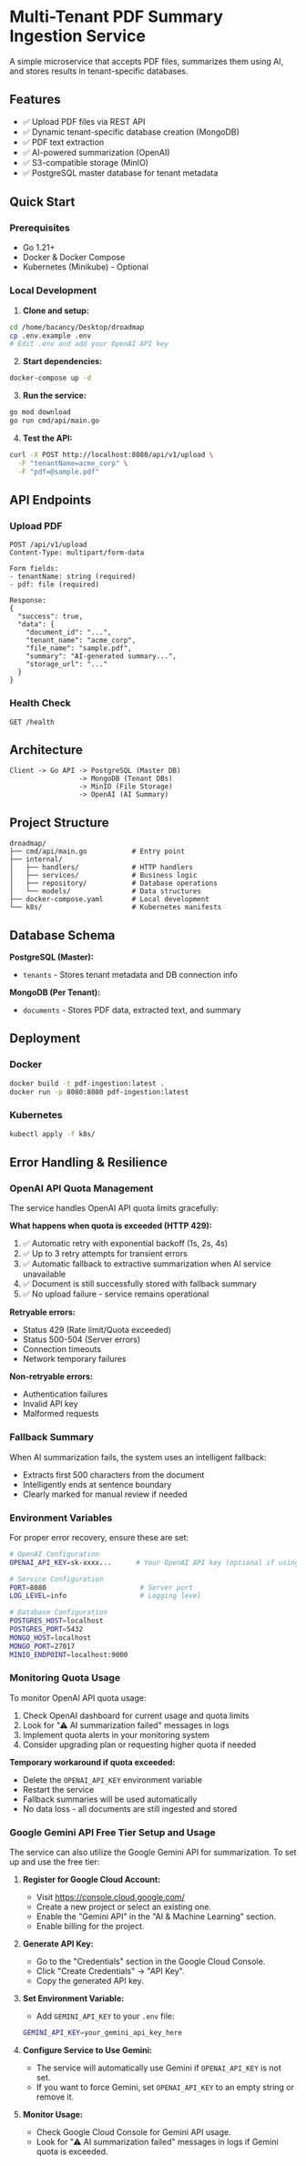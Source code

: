 # Multi-Tenant PDF Summary Ingestion Service

A simple microservice that accepts PDF files, summarizes them using AI, and stores results in tenant-specific databases.

## Features

- ✅ Upload PDF files via REST API
- ✅ Dynamic tenant-specific database creation (MongoDB)
- ✅ PDF text extraction
- ✅ AI-powered summarization (OpenAI)
- ✅ S3-compatible storage (MinIO)
- ✅ PostgreSQL master database for tenant metadata

## Quick Start

### Prerequisites

- Go 1.21+
- Docker & Docker Compose
- Kubernetes (Minikube) - Optional

### Local Development

1. **Clone and setup:**
```bash
cd /home/bacancy/Desktop/droadmap
cp .env.example .env
# Edit .env and add your OpenAI API key
```

2. **Start dependencies:**
```bash
docker-compose up -d
```

3. **Run the service:**
```bash
go mod download
go run cmd/api/main.go
```

4. **Test the API:**
```bash
curl -X POST http://localhost:8080/api/v1/upload \
  -F "tenantName=acme_corp" \
  -F "pdf=@sample.pdf"
```

## API Endpoints

### Upload PDF
```
POST /api/v1/upload
Content-Type: multipart/form-data

Form fields:
- tenantName: string (required)
- pdf: file (required)

Response:
{
  "success": true,
  "data": {
    "document_id": "...",
    "tenant_name": "acme_corp",
    "file_name": "sample.pdf",
    "summary": "AI-generated summary...",
    "storage_url": "..."
  }
}
```

### Health Check
```
GET /health
```

## Architecture

```
Client -> Go API -> PostgreSQL (Master DB)
                 -> MongoDB (Tenant DBs)
                 -> MinIO (File Storage)
                 -> OpenAI (AI Summary)
```

## Project Structure

```
droadmap/
├── cmd/api/main.go           # Entry point
├── internal/
│   ├── handlers/             # HTTP handlers
│   ├── services/             # Business logic
│   ├── repository/           # Database operations
│   └── models/               # Data structures
├── docker-compose.yaml       # Local development
└── k8s/                      # Kubernetes manifests
```

## Database Schema

**PostgreSQL (Master):**
- `tenants` - Stores tenant metadata and DB connection info

**MongoDB (Per Tenant):**
- `documents` - Stores PDF data, extracted text, and summary

## Deployment

### Docker
```bash
docker build -t pdf-ingestion:latest .
docker run -p 8080:8080 pdf-ingestion:latest
```

### Kubernetes
```bash
kubectl apply -f k8s/
```

## Error Handling & Resilience

### OpenAI API Quota Management

The service handles OpenAI API quota limits gracefully:

**What happens when quota is exceeded (HTTP 429):**
1. ✅ Automatic retry with exponential backoff (1s, 2s, 4s)
2. ✅ Up to 3 retry attempts for transient errors
3. ✅ Automatic fallback to extractive summarization when AI service unavailable
4. ✅ Document is still successfully stored with fallback summary
5. ✅ No upload failure - service remains operational

**Retryable errors:**
- Status 429 (Rate limit/Quota exceeded)
- Status 500-504 (Server errors)
- Connection timeouts
- Network temporary failures

**Non-retryable errors:**
- Authentication failures
- Invalid API key
- Malformed requests

### Fallback Summary

When AI summarization fails, the system uses an intelligent fallback:
- Extracts first 500 characters from the document
- Intelligently ends at sentence boundary
- Clearly marked for manual review if needed

### Environment Variables

For proper error recovery, ensure these are set:

```bash
# OpenAI Configuration
OPENAI_API_KEY=sk-xxxx...      # Your OpenAI API key (optional if using fallback only)

# Service Configuration
PORT=8080                       # Server port
LOG_LEVEL=info                  # Logging level

# Database Configuration
POSTGRES_HOST=localhost
POSTGRES_PORT=5432
MONGO_HOST=localhost
MONGO_PORT=27017
MINIO_ENDPOINT=localhost:9000
```

### Monitoring Quota Usage

To monitor OpenAI API quota usage:
1. Check OpenAI dashboard for current usage and quota limits
2. Look for "⚠ AI summarization failed" messages in logs
3. Implement quota alerts in your monitoring system
4. Consider upgrading plan or requesting higher quota if needed

**Temporary workaround if quota exceeded:**
- Delete the `OPENAI_API_KEY` environment variable
- Restart the service
- Fallback summaries will be used automatically
- No data loss - all documents are still ingested and stored

### Google Gemini API Free Tier Setup and Usage

The service can also utilize the Google Gemini API for summarization. To set up and use the free tier:

1. **Register for Google Cloud Account:**
   - Visit https://console.cloud.google.com/
   - Create a new project or select an existing one.
   - Enable the "Gemini API" in the "AI & Machine Learning" section.
   - Enable billing for the project.

2. **Generate API Key:**
   - Go to the "Credentials" section in the Google Cloud Console.
   - Click "Create Credentials" -> "API Key".
   - Copy the generated API key.

3. **Set Environment Variable:**
   - Add `GEMINI_API_KEY` to your `.env` file:
   ```bash
   GEMINI_API_KEY=your_gemini_api_key_here
   ```

4. **Configure Service to Use Gemini:**
   - The service will automatically use Gemini if `OPENAI_API_KEY` is not set.
   - If you want to force Gemini, set `OPENAI_API_KEY` to an empty string or remove it.

5. **Monitor Usage:**
   - Check Google Cloud Console for Gemini API usage.
   - Look for "⚠ AI summarization failed" messages in logs if Gemini quota is exceeded.


